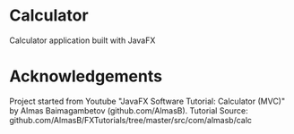 # Calculator

Calculator application built with JavaFX

# Acknowledgements

Project started from Youtube "JavaFX Software Tutorial: Calculator (MVC)" by Almas Baimagambetov (github.com/AlmasB). 
Tutorial Source: github.com/AlmasB/FXTutorials/tree/master/src/com/almasb/calc
